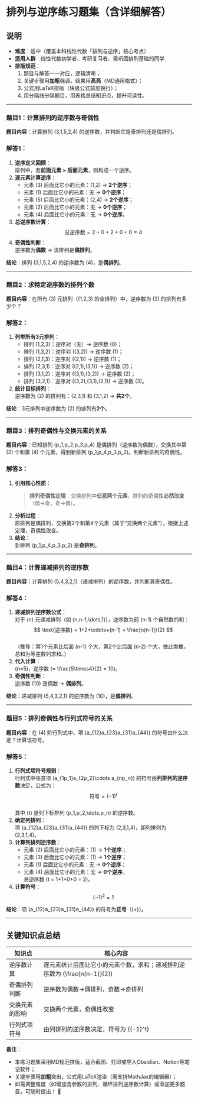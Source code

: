# 排列与逆序练习题集（含详细解答）  
## 说明  
- **难度**：适中（覆盖本科线性代数「排列与逆序」核心考点）  
- **适用人群**：线性代数初学者、考研复习者、需巩固排列基础的同学  
- **排版规范**：  
  1. 题目与解答一一对应，逻辑清晰；  
  2. 关键步骤用**加粗**强调，结果用**高亮**（MD通用格式）；  
  3. 公式用LaTeX排版（块级公式前加换行）；  
  4. 用分隔线分隔题目，用表格总结知识点，提升可读性。  


---

### 题目1：计算排列的逆序数与奇偶性  
**题目内容**：计算排列 \(3,1,5,2,4\) 的逆序数，并判断它是奇排列还是偶排列。  


### 解答1：  
1. **逆序定义回顾**：  
   排列中，若**前面元素 > 后面元素**，则构成一个逆序。  
2. **逐元素计算逆序**：  
   - 元素 \(3\) 后面比它小的元素：\(1,2\) → **2个逆序**；  
   - 元素 \(1\) 后面比它小的元素：无 → **0个逆序**；  
   - 元素 \(5\) 后面比它小的元素：\(2,4\) → **2个逆序**；  
   - 元素 \(2\) 后面比它小的元素：无 → **0个逆序**；  
   - 元素 \(4\) 后面比它小的元素：无 → **0个逆序**。  
3. **总逆序数计算**：  
   $$
   \text{总逆序数} = 2+0+2+0+0 = 4
   $$  
4. **奇偶性判断**：  
   逆序数为**偶数** → 该排列是**偶排列**。  

**结论**：排列 \(3,1,5,2,4\) 的逆序数为 \(4\)，是**偶排列**。


---

### 题目2：求特定逆序数的排列个数  
**题目内容**：在所有 \(3\) 元排列（\(1,2,3\) 的全排列）中，逆序数为 \(2\) 的排列有多少个？  


### 解答2：  
1. **列举所有3元排列**：  
   - 排列 \(1,2,3\)：逆序对（无）→ 逆序数 \(0\)；  
   - 排列 \(1,3,2\)：逆序对 \((3,2)\) → 逆序数 \(1\)；  
   - 排列 \(2,1,3\)：逆序对 \((2,1)\) → 逆序数 \(1\)；  
   - 排列 \(2,3,1\)：逆序对 \((2,1),(3,1)\) → 逆序数 \(2\)；  
   - 排列 \(3,1,2\)：逆序对 \((3,1),(3,2)\) → 逆序数 \(2\)；  
   - 排列 \(3,2,1\)：逆序对 \((3,2),(3,1),(2,1)\) → 逆序数 \(3\)。  
2. **统计目标排列**：  
   逆序数为 \(2\) 的排列有：\(2,3,1\) 和 \(3,1,2\) → **共2个**。  

**结论**：3元排列中逆序数为 \(2\) 的排列有**2个**。


---

### 题目3：排列奇偶性与交换元素的关系  
**题目内容**：已知排列 \(p_1,p_2,p_3,p_4\) 是偶排列（逆序数为偶数），交换其中第 \(2\) 个和第 \(4\) 个元素，得到新排列 \(p_1,p_4,p_3,p_2\)。判断新排列的奇偶性。  


### 解答3：  
1. **引用核心性质**：  
   > **排列奇偶性定理**：交换排列中**任意两个元素**，排列的奇偶性**必然改变**（偶→奇，奇→偶）。  
2. **分析过程**：  
   原排列是偶排列，交换第2个和第4个元素（属于“交换两个元素”），根据上述定理，奇偶性改变。  
3. **结论**：  
   新排列 \(p_1,p_4,p_3,p_2\) 是**奇排列**。


---

### 题目4：计算递减排列的逆序数  
**题目内容**：计算排列 \(5,4,3,2,1\)（递减排列）的逆序数，并判断其奇偶性。  


### 解答4：  
1. **递减排列逆序数公式**：  
   对于 \(n\) 元递减排列（如 \(n,n-1,\dots,1\)），逆序数为前 \(n-1\) 个自然数的和：  
   $$
   \text{逆序数} = 1+2+\cdots+(n-1) = \frac{n(n-1)}{2}
   $$  
   （推导：第1个元素比后面 \(n-1\) 个大，第2个比后面 \(n-2\) 个大，依此类推，总和为等差数列求和。）  
2. **代入计算**：  
   \(n=5\)，逆序数 \(= \frac{5\times4}{2} = 10\)。  
3. **奇偶性判断**：  
   逆序数 \(10\) 是偶数 → **偶排列**。  

**结论**：递减排列 \(5,4,3,2,1\) 的逆序数为 \(10\)，是**偶排列**。


---

### 题目5：排列奇偶性与行列式符号的关系  
**题目内容**：在 \(4\) 阶行列式中，项 \(a_{12}a_{23}a_{31}a_{44}\) 的符号由什么决定？计算该符号。  


### 解答5：  
1. **行列式项符号规则**：  
   行列式中任意项 \(a_{1p_1}a_{2p_2}\cdots a_{np_n}\) 的符号由**列排列的逆序数**决定，公式为：  
   $$
   \text{符号} = (-1)^t
   $$  
   其中 \(t\) 是列下标排列 \(p_1,p_2,\dots,p_n\) 的逆序数。  
2. **确定列排列**：  
   项 \(a_{12}a_{23}a_{31}a_{44}\) 的列下标为 \(2,3,1,4\)，即列排列为 \(2,3,1,4\)。  
3. **计算列排列逆序数**：  
   - 元素 \(2\) 后面比它小的元素：\(1\) → **1个逆序**；  
   - 元素 \(3\) 后面比它小的元素：\(1\) → **1个逆序**；  
   - 元素 \(1\) 后面比它小的元素：无 → **0个逆序**；  
   - 元素 \(4\) 后面比它小的元素：无 → **0个逆序**。  
   总逆序数 \(t = 1+1+0+0 = 2\)。  
4. **计算符号**：  
   $$
   (-1)^2 = 1
   $$  

**结论**：项 \(a_{12}a_{23}a_{31}a_{44}\) 的符号为**正号**（\(+\)）。


---

## 关键知识点总结  
| 知识点                | 核心内容                                                                 |
|-----------------------|--------------------------------------------------------------------------|
| 逆序数计算            | 逐元素统计后面比它小的元素个数，求和；递减排列逆序数为 \(\frac{n(n-1)}{2}\) |
| 奇偶排列判断          | 逆序数为偶数→偶排列，奇数→奇排列                                        |
| 交换元素的影响        | 交换两个元素，奇偶性改变                                                |
| 行列式项符号          | 由列排列的逆序数决定，符号为 \((-1)^t\)                                 |


**备注**：  
- 本练习题集采用MD规范排版，适合截图、打印或导入Obsidian、Notion等笔记软件；  
- 关键步骤用**加粗**突出，公式用LaTeX渲染（需支持MathJax的编辑器）；  
- 如需调整难度（如增加含参数的排列、循环排列逆序数计算）或添加更多题目，可随时提出！ 🚀
